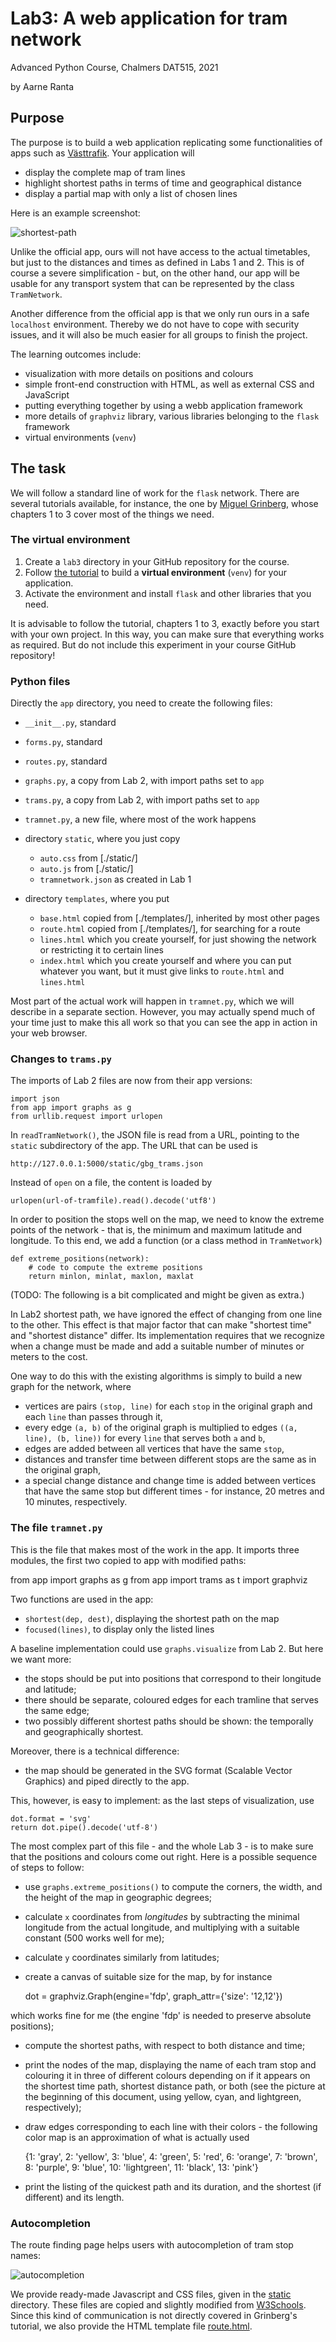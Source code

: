 # Lab3: A web application for tram network

Advanced Python Course, Chalmers DAT515, 2021

by Aarne Ranta


## Purpose

The purpose is to build a web application replicating some functionalities of apps such as [Västtrafik](https://www.vasttrafik.se/reseplanering/reseplaneraren/).
Your application will

- display the complete map of tram lines
- highlight shortest paths in terms of time and geographical distance
- display a partial map with only a list of chosen lines

Here is an example screenshot:

![shortest-path](../images/app-shortest.png)

Unlike the official app, ours will not have access to the actual timetables, but just to the distances and times as defined in Labs 1 and 2.
This is of course a severe simplification - but, on the other hand, our app will be usable for any transport system that can be represented by the class `TramNetwork`.

Another difference from the official app is that we only run ours in a safe `localhost` environment.
Thereby we do not have to cope with security issues, and it will also be much easier for all groups to finish the project.

The learning outcomes include:

- visualization with more details on positions and colours
- simple front-end construction with HTML, as well as external CSS and JavaScript
- putting everything together by using a webb application framework
- more details of `graphviz` library, various libraries belonging to the `flask` framework
- virtual environments (`venv`)


## The task

We will follow a standard line of work for the `flask` network.
There are several tutorials available, for instance, the one by [Miguel Grinberg](https://blog.miguelgrinberg.com/post/the-flask-mega-tutorial-part-i-hello-world), whose chapters 1 to 3 cover most of the things we need.


### The virtual environment

1. Create a `lab3` directory in your GitHub repository for the course.
2. Follow [the tutorial](https://blog.miguelgrinberg.com/post/the-flask-mega-tutorial-part-i-hello-world) to build a **virtual environment** (`venv`) for your application.
3. Activate the environment and install `flask` and other libraries that you need.

It is advisable to follow the tutorial, chapters 1 to 3, exactly before you start with your own project.
In this way, you can make sure that everything works as required.
But do not include this experiment in your course GitHub repository!


### Python files

Directly the `app` directory, you need to create the following files:

- `__init__.py`, standard
- `forms.py`, standard
- `routes.py`, standard
- `graphs.py`, a copy from Lab 2, with import paths set to `app` 
- `trams.py`, a copy from Lab 2, with import paths set to `app` 
- `tramnet.py`, a new file, where most of the work happens
- directory `static`, where you just copy
  - `auto.css` from [./static/]
  - `auto.js` from [./static/]
  - `tramnetwork.json` as created in Lab 1

- directory `templates`, where you put
  - `base.html` copied from [./templates/], inherited by most other pages
  - `route.html` copied from [./templates/], for searching for a route
  - `lines.html` which you create yourself, for just showing the network or restricting it to certain lines
  - `index.html` which you create yourself and where you can put whatever you want, but it must give links to `route.html` and `lines.html` 

Most part of the actual work will happen in ``tramnet.py``, which we will describe in a separate section.
However, you may actually spend much of your time just to make this all work so that you can see the app in action in your web browser.


### Changes to `trams.py`

The imports of Lab 2 files are now from their app versions:

    import json
    from app import graphs as g
    from urllib.request import urlopen

In `readTramNetwork()`, the JSON file is read from a URL, pointing to the `static` subdirectory of the app.
The URL that can be used is

    http://127.0.0.1:5000/static/gbg_trams.json

Instead of `open` on a file, the content is loaded by

    urlopen(url-of-tramfile).read().decode('utf8')

In order to position the stops well on the map, we need to know the extreme points of the network - that is, the minimum and maximum latitude and longitude.
To this end, we add a function (or a class method in `TramNetwork`)

    def extreme_positions(network):
        # code to compute the extreme positions
        return minlon, minlat, maxlon, maxlat

(TODO: The following is a bit complicated and might be given as extra.)

In Lab2 shortest path, we have ignored the effect of changing from one line to the other.
This effect is that major factor that can make "shortest time" and "shortest distance" differ.
Its implementation requires that we recognize when a change must be made and add a suitable number of minutes or meters to the cost.

One way to do this with the existing algorithms is simply to build a new graph for the network, where

- vertices are pairs `(stop, line)` for each `stop` in the original graph and each `line` than passes through it,
- every edge `(a, b)` of the original graph is multiplied to edges `((a, line), (b, line))` for every `line` that serves both `a` and `b`,
- edges are added between all vertices that have the same `stop`,
- distances and transfer time between different stops are the same as in the original graph,
- a special change distance and change time is added between vertices that have the same stop but different times - for instance, 20 metres and 10 minutes, respectively.


### The file `tramnet.py`

This is the file that makes most of the work in the app.
It imports three modules, the first two copied to app with modified paths:

   from app import graphs as g
   from app import trams as t
   import graphviz

Two functions are used in the app:

- `shortest(dep, dest)`, displaying the shortest path on the map
- `focused(lines)`, to display only the listed lines

A baseline implementation could use `graphs.visualize` from Lab 2.
But here we want more:

- the stops should be put into positions that correspond to their longitude and latitude;
- there should be separate, coloured edges for each tramline that serves the same edge;
- two possibly different shortest paths should be shown: the temporally and geographically shortest.

Moreover, there is a technical difference:

- the map should be generated in the SVG format (Scalable Vector Graphics) and piped directly to the app.

This, however, is easy to implement: as the last steps of visualization, use

    dot.format = 'svg'
    return dot.pipe().decode('utf-8')

The most complex part of this file - and the whole Lab 3 - is to make sure that the positions and colours come out right.
Here is a possible sequence of steps to follow:

- use `graphs.extreme_positions()` to compute the corners, the width, and the height of the map in geographic degrees;
- calculate `x` coordinates from *longitudes* by subtracting the minimal longitude from the actual longitude, and multiplying with a suitable constant (500 works well for me);
- calculate `y` coordinates similarly from latitudes;
- create a canvas of suitable size for the map, by for instance

    dot = graphviz.Graph(engine='fdp', graph_attr={'size': '12,12'})

which works fine for me (the engine 'fdp' is needed to preserve absolute positions);
- compute the shortest paths, with respect to both distance and time;
- print the nodes of the map, displaying the name of each tram stop and colouring it in three of different colours depending on if it appears on the shortest time path, shortest distance path, or both (see the picture at the beginning of this document, using yellow, cyan, and lightgreen, respectively);
- draw edges corresponding to each line with their colors - the following color map is an approximation of what is actually used

    {1: 'gray', 2: 'yellow', 3: 'blue', 4: 'green', 5: 'red',
     6: 'orange', 7: 'brown', 8: 'purple', 9: 'blue',
     10: 'lightgreen', 11: 'black', 13: 'pink'}

- print the listing of the quickest path and its duration, and the shortest (if different) and its length.



### Autocompletion

The route finding page helps users with autocompletion of tram stop names:

![autocompletion](../images/find-auto.png)

We provide ready-made Javascript and CSS files, given in the [static](./static) directory.
These files are copied and slightly modified from [W3Schools](https://www.w3schools.com/howto/howto_js_autocomplete.asp).
Since this kind of communication is not directly covered in Grinberg's tutorial, we also provide the HTML template file [route.html](./templates/route.html).


